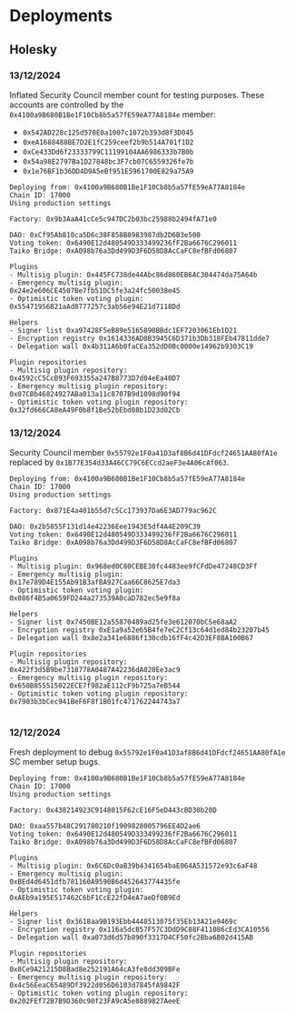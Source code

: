 # Deployments


## Holesky

### 13/12/2024
Inflated Security Council member count for testing purposes. These accounts are controlled by the `0x4100a9B680B1Be1F10Cb8b5a57fE59eA77A8184e` member:

- `0x542AD228c125d570E0a1007c1072b393d8f3D045`
- `0xeA1688488BE7D2E1fC259ceef2b9b514A701f1D2`
- `0xCe433Dd6f23333799C11199104AA6986333b7B0b`
- `0x54a98E2797Ba1D27848bc3F7cb07C6559326fe7b`
- `0x1e76BF1b36DD4D9A5eBf951E5961700E829a75A9`

```
Deploying from: 0x4100a9B680B1Be1F10Cb8b5a57fE59eA77A8184e
Chain ID: 17000
Using production settings

Factory: 0x9b3AaA41cCe5c947DC2b03bc25988b2494fA71e0

DAO: 0xCf95Ab810ca5D6c38F858B8983987db2D6B3e500
Voting token: 0x6490E12d480549D333499236fF2Ba6676C296011
Taiko Bridge: 0xA098b76a3Dd499D3F6D58D8AcCaFC8efBFd06807

Plugins
- Multisig plugin: 0x445FC738de44Abc86d860EB6AC304474da75A64b
- Emergency multisig plugin: 0x24e2e606CE4507Be7fb51DC5fe3a24fc50038e45
- Optimistic token voting plugin: 0x55471956B21aAd8777257c3ab56e94E21d7118Dd

Helpers
- Signer list 0xa97428F5eB89e5165890BBdc1EF7203061Eb1D21
- Encryption registry 0x1614336AD0B3945C6D371b3Db318FEb47811dde7
- Delegation wall 0x4b311A6b0faCEa352dD0Bc0000e14962b9303C19

Plugin repositories
- Multisig plugin repository: 0x4592cC5CcB93F693355a247B8773D7d04eEa40D7
- Emergency multisig plugin repository: 0x07CBb46824927ABa013a11c8707B9d1098d90f94
- Optimistic token voting plugin repository: 0x32fd666CA8eA49F0b8f1Be52bEbd08b1D23d02Cb

```

### 13/12/2024
Security Council member `0x55792e1F0a41D3af8B6d41DFdcf24651AA80fA1e` replaced by `0x1B77E354d33A46CC79C6ECcd2aeF3e4A06cAf063`.

```
Deploying from: 0x4100a9B680B1Be1F10Cb8b5a57fE59eA77A8184e
Chain ID: 17000
Using production settings

Factory: 0x871E4a401b55d7c5Cc173937Da6E3AD779ac962C

DAO: 0x2b5855F131d14e42236Eee1943E5df4A4E209C39
Voting token: 0x6490E12d480549D333499236fF2Ba6676C296011
Taiko Bridge: 0xA098b76a3Dd499D3F6D58D8AcCaFC8efBFd06807

Plugins
- Multisig plugin: 0x968ed0C80CEBE30fc4483ee9fCFdDe47248CD3Ff
- Emergency multisig plugin: 0x17e789D4E155Ab91B3afBA927Caa66C8625E7da3
- Optimistic token voting plugin: 0x086f4B5a0659FD244a273539A0caD782ec5e9f8a

Helpers
- Signer list 0x7450BE12a55870489ad25fe3e612070bC5e68aA2
- Encryption registry 0xE1a9a52e65B4fe7eC2Cf13c64d1ed84b23207b45
- Delegation wall 0x8e2a341e6886f130cdb16fF4c42D3EF8BA100B67

Plugin repositories
- Multisig plugin repository: 0x422f3d5B9be7318778A0487A42236dA020Ee3ac9
- Emergency multisig plugin repository: 0x650B855515022ECE7f982aE112cF9b725a7eB544
- Optimistic token voting plugin repository: 0x7903b3bCec941BeF6F8f1B01fc471762244743a7


```


### 12/12/2024
Fresh deployment to debug `0x55792e1F0a41D3af8B6d41DFdcf24651AA80fA1e` SC member setup bugs.

```
Deploying from: 0x4100a9B680B1Be1F10Cb8b5a57fE59eA77A8184e
Chain ID: 17000
Using production settings

Factory: 0x438214923C9148015F62cE16F5eD443cBD30b20D

DAO: 0xaa557b48C291780210f1909828005796EE4D2ae6
Voting token: 0x6490E12d480549D333499236fF2Ba6676C296011
Taiko Bridge: 0xA098b76a3Dd499D3F6D58D8AcCaFC8efBFd06807

Plugins
- Multisig plugin: 0x6C6Dc0aB39b4341654baE064A531572e93c6aF48
- Emergency multisig plugin: 0xBEd4d6451dfb781160A9590B6d452643774435fe
- Optimistic token voting plugin: 0xAEb9a195E517462C6bF1CcE22fD4eA7aeDf0B9Ed

Helpers
- Signer list 0x3618aa9B193Ebb4448513075f35Eb13A21e9469c
- Encryption registry 0x116a5dc857F57C3DdD9C88F411086cEd3CA10556
- Delegation wall 0xa073d6d57b890f3317D4CF50fc2Bba6B02d415AB

Plugin repositories
- Multisig plugin repository: 0x8Ce9A21215D8Bad8e252191A64cA3fe8dd309BFe
- Emergency multisig plugin repository: 0x4c56EeaC65489Df3922d056D6103d7845fA9842F
- Optimistic token voting plugin repository: 0x202FEf72B7B9D360c90f23FA9cA5e8889827AeeE
```
